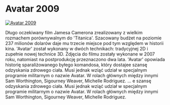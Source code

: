 Avatar 2009 
=============
[![Avatar 2009 ](http://vidos.pl/images/player.gif)](http://vidos.pl/avatar-2009)

 Długo oczekiwany film Jamesa Camerona zrealizowany z wielkim rozmachem porównywalnym do 'Titanica'. Szacowany budżet na poziomie 237 milionów dolarów daje mu trzecie miejsce pod tym względem w historii kina. 'Avatar' został wykonany w dwóch technikach: tradycyjnej 2D i zupełnie nowej technice 3D. Zdjęcia do filmu zostały wykonane w 2007 roku, natomiast na postprodukcję przeznaczono dwa lata. 'Avatar' opowiada historię sparaliżowanego byłego komandosa, który dostajee szansę odzyskania zdrowego ciała. Musi jednak wziąć udział w specjalnym programie militarnym o nazwie Avatar. W rolach głównych między innymi Sam Worthington, Sigourney Weaver, Michelle Rodriguez.  ... e szansę odzyskania zdrowego ciała. Musi jednak wziąć udział w specjalnym programie militarnym o nazwie Avatar. W rolach głównych między innymi Sam Worthington, Sigourney Weaver, Michelle Rodriguez.
